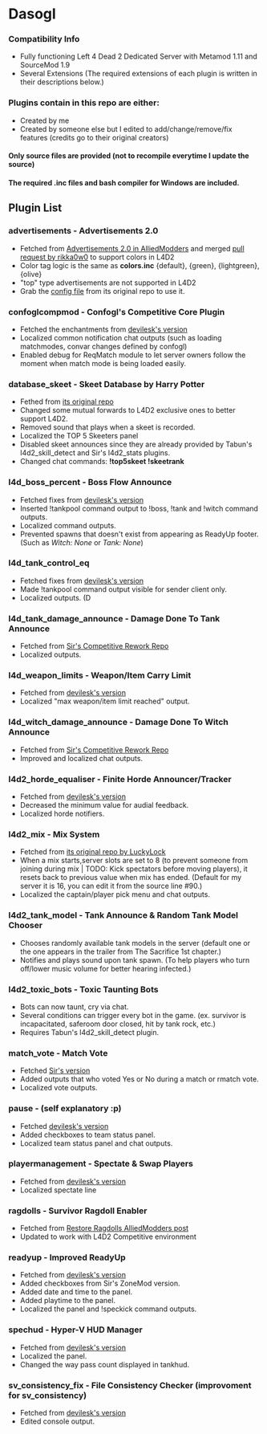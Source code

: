 # Dasogl
### Compatibility Info
* Fully functioning Left 4 Dead 2 Dedicated Server with Metamod 1.11 and SourceMod 1.9
* Several Extensions (The required extensions of each plugin is written in their descriptions below.)
### Plugins contain in this repo are either:
* Created by me
* Created by someone else but I edited to add/change/remove/fix features (credits go to their original creators)
#### Only source files are provided (not to recompile everytime I update the source)
#### The required .inc files and bash compiler for Windows are included.
## Plugin List
### advertisements - Advertisements 2.0
* Fetched from [Advertisements 2.0 in AlliedModders](https://forums.alliedmods.net/showthread.php?p=592536) and merged [pull request by rikka0w0](https://github.com/ErikMinekus/sm-advertisements/pull/3) to support colors in L4D2
* Color tag logic is the same as **colors.inc** {default}, {green}, {lightgreen}, {olive}
* "top" type advertisements are not supported in L4D2
* Grab the [config file](https://github.com/ErikMinekus/sm-advertisements/blob/master/addons/sourcemod/configs/advertisements.txt) from its original repo to use it.
### confoglcompmod - Confogl's Competitive Core Plugin
* Fetched the enchantments from [devilesk's version](https://github.com/devilesk/rl4d2l-plugins/blob/master/confoglcompmod.sp)
* Localized common notification chat outputs (such as loading matchmodes, convar changes defined by confogl)
* Enabled debug for ReqMatch module to let server owners follow the moment when match mode is being loaded easily.
### database_skeet - Skeet Database by Harry Potter
* Fethed from [its original repo](https://github.com/fbef0102/L4D1_2-Plugins/tree/master/top)
* Changed some mutual forwards to L4D2 exclusive ones to better support L4D2.
* Removed sound that plays when a skeet is recorded.
* Localized the TOP 5 Skeeters panel
* Disabled skeet announces since they are already provided by Tabun's l4d2_skill_detect and Sir's l4d2_stats plugins.
* Changed chat commands: **!top5skeet !skeetrank**
### l4d_boss_percent -  Boss Flow Announce
* Fetched fixes from [devilesk's version](https://github.com/devilesk/rl4d2l-plugins/blob/master/l4d_boss_percent.sp)
* Inserted !tankpool command output to !boss, !tank and !witch command outputs.
* Localized command outputs.
* Prevented spawns that doesn't exist from appearing as ReadyUp footer. (Such as _Witch: None_ or _Tank: None_)
### l4d_tank_control_eq
* Fetched fixes from [devilesk's version](https://github.com/devilesk/rl4d2l-plugins/blob/master/l4d_tank_control_eq.sp)
* Made !tankpool command output visible for sender client only.
* Localized outputs. (D
### l4d_tank_damage_announce - Damage Done To Tank Announce
* Fetched from [Sir's Competitive Rework Repo](https://github.com/SirPlease/L4D2-Competitive-Rework/blob/master/addons/sourcemod/scripting/l4d_tank_damage_announce.sp)
* Localized outputs.
### l4d_weapon_limits - Weapon/Item Carry Limit
* Fetched from [devilesk's version](https://github.com/devilesk/rl4d2l-plugins/blob/master/l4d_weapon_limits.sp)
* Localized "max weapon/item limit reached" output.
### l4d_witch_damage_announce - Damage Done To Witch Announce
* Fetched from [Sir's Competitive Rework Repo](https://github.com/SirPlease/L4D2-Competitive-Rework/blob/master/addons/sourcemod/scripting/l4d_witch_damage_announce.sp)
* Improved and localized chat outputs.
### l4d2_horde_equaliser - Finite Horde Announcer/Tracker
* Fetched from [devilesk's version](https://github.com/devilesk/rl4d2l-plugins/blob/master/l4d2_horde_equaliser.sp)
* Decreased the minimum value for audial feedback.
* Localized horde notifiers.
### l4d2_mix - Mix System
* Fetched from [its original repo by LuckyLock](https://github.com/LuckyServ/sourcemod-plugins/blob/master/source/l4d2_mix.sp)
* When a mix starts,server slots are set to 8 (to prevent someone from joining during mix | TODO: Kick spectators before moving players), it resets back to previous value when mix has ended. (Default for my server it is 16, you can edit it from the source line #90.)
* Localized the captain/player pick menu and chat outputs.
### l4d2_tank_model - Tank Announce & Random Tank Model Chooser
* Chooses randomly available tank models in the server (default one or the one appears in the trailer from The Sacrifice 1st chapter.)
* Notifies and plays sound upon tank spawn. (To help players who turn off/lower music volume for better hearing infected.)
### l4d2_toxic_bots - Toxic Taunting Bots
* Bots can now taunt, cry via chat.
* Several conditions can trigger every bot in the game. (ex. survivor is incapacitated, saferoom door closed, hit by tank rock, etc.)
* Requires Tabun's l4d2_skill_detect plugin.
### match_vote - Match Vote
* Fetched [Sir's version](https://github.com/SirPlease/SirCoding/blob/master/PublicSourceSP/Old%20(2014%20and%20Earlier)/match_vote.sp)
* Added outputs that who voted Yes or No during a match or rmatch vote.
* Localized vote outputs.
### pause - (self explanatory :p)
* Fetched [devilesk's version](https://github.com/devilesk/rl4d2l-plugins/blob/master/pause.sp)
* Added checkboxes to team status panel.
* Localized team status panel and chat outputs.
### playermanagement - Spectate & Swap Players
* Fetched from [devilesk's version](https://github.com/devilesk/rl4d2l-plugins/blob/master/playermanagement.sp)
* Localized spectate line
### ragdolls - Survivor Ragdoll Enabler
* Fetched from [Restore Ragdolls AlliedModders post](https://forums.alliedmods.net/showthread.php?p=1822531)
* Updated to work with L4D2 Competitive environment
### readyup - Improved ReadyUp
* Fetched from [devilesk's version](https://github.com/devilesk/rl4d2l-plugins/blob/master/readyup.sp)
* Added checkboxes from Sir's ZoneMod version.
* Added date and time to the panel.
* Added playtime to the panel.
* Localized the panel and !speckick command outputs.
### spechud - Hyper-V HUD Manager
* Fetched from [devilesk's version](https://github.com/devilesk/rl4d2l-plugins/blob/master/spechud.sp)
* Localized the panel.
* Changed the way pass count displayed in tankhud.
### sv_consistency_fix - File Consistency Checker (improvoment for sv_consistency)
* Fetched from [devilesk's version](https://github.com/devilesk/rl4d2l-plugins/blob/master/sv_consistency_fix.sp)
* Edited console output.
